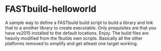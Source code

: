 # FASTbuild-helloworld
A sample way to define a FASTbuild build script to build a library and link that to a another library to create executable.
Only prequisites are that you have vs2015 installed to the default locations. Enjoy.
The build files are heavily modified from the fbuilds own scripts.
Basically all the other platforms removed to simplify and get atleast one target working.